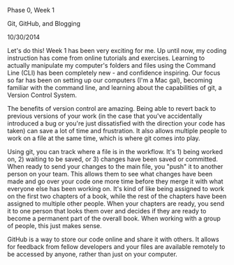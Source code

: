 Phase 0, Week 1

Git, GitHub, and Blogging

10/30/2014

Let's do this! Week 1 has been very exciting for me. Up until now, my coding instruction has come from online tutorials and exercises. Learning to actually manipulate my computer's folders and files using the Command Line (CLI) has been completely new - and confidence inspiring. Our focus so far has been on setting up our computers (I'm a Mac gal), becoming familiar with the command line, and learning about the capabilities of git, a Version Control System.

The benefits of version control are amazing. Being able to revert back to previous versions of your work (in the case that you've accidentally introduced a bug or you're just dissatisfied with the direction your code has taken) can save a lot of time and frustration. It also allows multiple people to work on a file at the same time, which is where git comes into play.

Using git, you can track where a file is in the workflow. It's 1) being worked on, 2) waiting to be saved, or 3) changes have been saved or committed. When ready to send your changes to the main file, you "push" it to another person on your team. This allows them to see what changes have been made and go over your code one more time before they merge it with what everyone else has been working on. It's kind of like being assigned to work on the first two chapters of a book, while the rest of the chapters have been assigned to multiple other people. When your chapters are ready, you send it to one person that looks them over and decides if they are ready to become a permanent part of the overall book. When working with a group of people, this just makes sense.

GitHub is a way to store our code online and share it with others. It allows for feedback from fellow developers and your files are available remotely to be accessed by anyone, rather than just on your computer.

